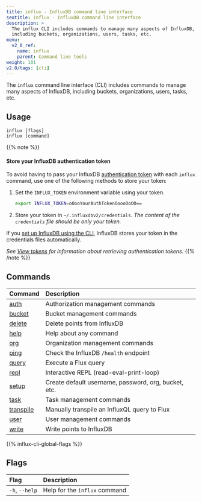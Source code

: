 ```yaml
---
title: influx - InfluxDB command line interface
seotitle: influx - InfluxDB command line interface
description: >
  The influx CLI includes commands to manage many aspects of InfluxDB,
  including buckets, organizations, users, tasks, etc.
menu:
  v2_0_ref:
    name: influx
    parent: Command line tools
weight: 101
v2.0/tags: [cli]
---
```


The `influx` command line interface (CLI) includes commands to manage many aspects of InfluxDB,
including buckets, organizations, users, tasks, etc.

## Usage
```
influx [flags]
influx [command]
```

{{% note %}}
#### Store your InfluxDB authentication token
To avoid having to pass your InfluxDB [authentication token](/v2.0/users/tokens/)
with each `influx` command, use one of the following methods to store your token:

1.  Set the `INFLUX_TOKEN` environment variable using your token.

    ```bash
    export INFLUX_TOKEN=oOooYourAuthTokenOoooOoOO==
    ```

2.  Store your token in `~/.influxdbv2/credentials`.
    _The content of the `credentials` file should be only your token._

If you [set up InfluxDB using the CLI](/v2.0/reference/cli/influx/setup),
InfluxDB stores your token in the credentials files automatically.

_See [View tokens](/v2.0/security/tokens/view-tokens/) for information about
retrieving authentication tokens._
{{% /note %}}

## Commands
| Command                                           | Description                                          |
|:-------                                           |:-----------                                          |
| [auth](/v2.0/reference/cli/influx/auth)           | Authorization management commands                    |
| [bucket](/v2.0/reference/cli/influx/bucket)       | Bucket management commands                           |
| [delete](/v2.0/reference/cli/influx/delete)       | Delete points from InfluxDB                          |
| [help](/v2.0/reference/cli/influx/help)           | Help about any command                               |
| [org](/v2.0/reference/cli/influx/org)             | Organization management commands                     |
| [ping](/v2.0/reference/cli/influx/ping)           | Check the InfluxDB `/health` endpoint                |
| [query](/v2.0/reference/cli/influx/query)         | Execute a Flux query                                 |
| [repl](/v2.0/reference/cli/influx/repl)           | Interactive REPL (read-eval-print-loop)              |
| [setup](/v2.0/reference/cli/influx/setup)         | Create default username, password, org, bucket, etc. |
| [task](/v2.0/reference/cli/influx/task)           | Task management commands                             |
| [transpile](/v2.0/reference/cli/influx/transpile) | Manually transpile an InfluxQL query to Flux         |
| [user](/v2.0/reference/cli/influx/user)           | User management commands                             |
| [write](/v2.0/reference/cli/influx/write)         | Write points to InfluxDB                             |

{{% influx-cli-global-flags %}}

## Flags
| Flag           | Description                   |
|:---------------|:------------------------------|
| `-h`, `--help` | Help for the `influx` command |
